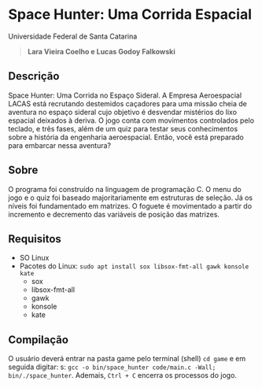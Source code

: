 # Space Hunter: Uma Corrida Espacial

Universidade Federal de Santa Catarina
> **Lara Vieira Coelho e Lucas Godoy Falkowski**


## Descrição
Space Hunter: Uma Corrida no Espaço Sideral. A Empresa Aeroespacial LACAS está recrutando destemidos caçadores para uma missão cheia de aventura no espaço sideral cujo objetivo é desvendar mistérios do lixo espacial deixados à deriva. O jogo conta com movimentos controlados pelo teclado, e três fases, além de um quiz para testar seus conhecimentos sobre a história da engenharia aeroespacial. Então, você está preparado para embarcar nessa aventura?

## Sobre
O programa foi construído na linguagem de programação C. O menu do jogo e o quiz foi baseado majoritariamente em estruturas de seleção. Já os níveis foi fundamentado em matrizes. O foguete é movimentado a partir do incremento e decremento das variáveis de posição das matrizes.

## Requisitos

-   SO Linux
-   Pacotes do Linux:  `sudo apt install sox libsox-fmt-all gawk konsole kate`
    -   sox
    -   libsox-fmt-all
    -   gawk
    -   konsole
    -   kate


## Compilação
O usuário deverá entrar na pasta game pelo terminal (shell) `cd game` e em seguida digitar: s:  `gcc -o bin/space_hunter code/main.c -Wall; bin/./space_hunter`. Ademais, `Ctrl + C` encerra os processos do jogo.
